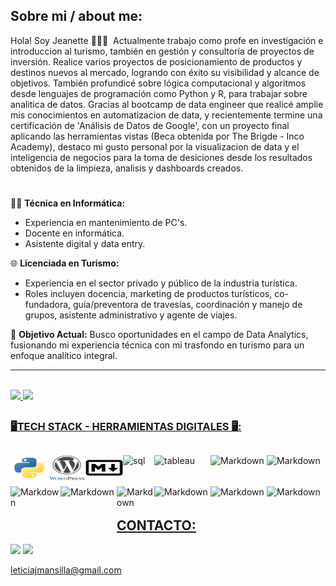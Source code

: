 ## Sobre mi / about me: 
<justify>
Hola! Soy Jeanette 👩🏻‍💻 ⁣⁣
⁣⁣Actualmente trabajo como profe en investigación e introduccion al turismo, también en gestión y consultoría de proyectos de inversión. Realice varios proyectos de posicionamiento de productos y destinos nuevos al mercado, logrando con éxito su visibilidad y alcance de objetivos. También profundicé sobre lógica computacional y algoritmos desde lenguajes de programación como Python y R, para trabajar sobre analitica de datos. 
Gracias al bootcamp de data engineer que realicé amplie mis conocimientos en automatizacion de data, y recientemente termine una certificación de 'Análisis de Datos de Google', con un proyecto final aplicando las herramientas vistas (Beca obtenida por The Brigde - Inco Academy), destaco mi gusto personal por la visualizacion de data y el inteligencia de negocios para la toma de desiciones desde los resultados obtenidos de la limpieza, analisis y dashboards creados. 
<justify>

#

👩‍💻 **Técnica en Informática:**
- Experiencia en mantenimiento de PC's.
- Docente en informática.
- Asistente digital y data entry.

🌐 **Licenciada en Turismo:**
- Experiencia en el sector privado y público de la industria turística.
- Roles incluyen docencia, marketing de productos turísticos, co-fundadora, guía/preventora de travesías, coordinación y manejo de grupos, asistente administrativo y agente de viajes.

🚀 **Objetivo Actual:**
Busco oportunidades en el campo de Data Analytics, fusionando mi experiencia técnica con mi trasfondo en turismo para un enfoque analítico integral.
__________________________________________________________________________________________________________________________________________

<div style="display: inline_block"><br>
  <a href="https://github.com/Jeanette22">
  <img height="150em" src="https://github-readme-stats.vercel.app/api?username=Jeanette22&show_icons=true&theme=Gradient&include_all_commits=true&count_private=true"/>
  <img height="150em" src="https://github-readme-stats.vercel.app/api/top-langs/?username=Jeanette22&layout=compact&langs_count=7&theme=Gradient"/>
</div>

##

### 🖥️​ TECH STACK - HERRAMIENTAS DIGITALES 🖥️​: 
##

  <img align="left" alt="Rafa-Python" height="40" width="60" src="https://raw.githubusercontent.com/devicons/devicon/master/icons/python/python-original.svg">         
  <img align="left" alt="Wordpress" height="40" width="60" src="https://github.com/devicons/devicon/blob/master/icons/wordpress/wordpress-original.svg">
  <img align="left" alt="Markdown" height="40" width="60" src="https://github.com/devicons/devicon/blob/master/icons/markdown/markdown-original.svg">
  <img align="left" alt="sql" height="40" width="50" src="https://github.com/Jeanette22/Jeanette22/assets/80054717/6239c45e-2113-49f6-9f1f-993d39929cbe.png">
  <img align="left" alt="tableau" height="40" width="90" src="https://dev3lop.com/wp-content/uploads/2017/04/tableau-logo-tableau-software.jpg"> 
  <img align="left" alt="Markdown" height="40" width="90" src="https://datascientest.com/es/wp-content/uploads/sites/7/2020/10/power-bi-logo-1.jpg"> 
  <img align="left" alt="Markdown" height="50" width="90" src="https://upload.wikimedia.org/wikipedia/commons/e/ed/Pandas_logo.svg"> 
  <img align="left" alt="Markdown" height="50" width="80" src="https://static.javatpoint.com/tutorial/matplotlib/images/matplotlib-tutorial.png">
  <img align="left" alt="Markdown" height="80" width="90" src="https://1000marcas.net/wp-content/uploads/2021/06/PostgreSQL-Logo-1024x640.png">
  <img align="left" alt="Markdown" height="40" width="60" src="https://logos-world.net/wp-content/uploads/2022/02/Microsoft-Excel-Logo-700x394.png">
  <img align="left" alt="Markdown" height="50" width="90" src="https://blog.ikhuerta.com/wp-content/uploads/2016/10/google-data-studio-logo-1.jpg">
  <img align="left" alt="Markdown" height="40" width="90" src="https://www.rstudio.com/wp-content/uploads/2018/10/black.png">
  <img align="left" alt="Markdown" height="50" width="90" src="https://www.logo.wine/a/logo/Amazon_Web_Services/Amazon_Web_Services-Logo.wine.svg">


#
#
 ## CONTACTO:  
</div> 
 <a href = "mailto:leticiajmansilla@gmail.com"><img src="https://img.shields.io/badge/-Gmail-%23333?style=for-the-badge&logo=gmail&logoColor=white" target="_blank"></a>
 <a href="https://www.linkedin.com/in/jeanettedataviz/" target="_blank"><img src="https://img.shields.io/badge/-LinkedIn-%230077B5?style=for-the-badge&logo=linkedin&logoColor=white" target="_blank"></a> 

leticiajmansilla@gmail.com

</div>
